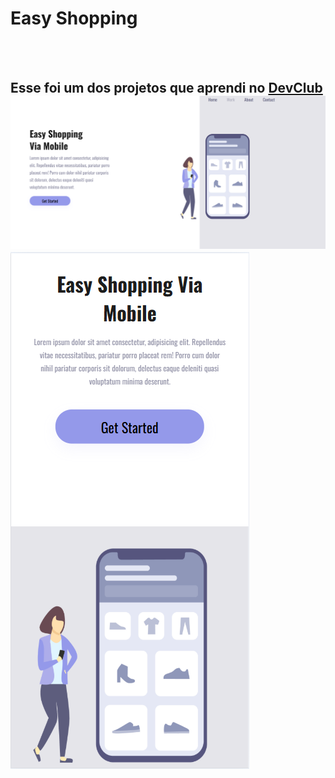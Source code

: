 <h1>Easy Shopping</h1>
<br>
<br>
<h2>Esse foi um dos projetos que aprendi no <a href="https://rodolfomori.com.br/">DevClub</a>

<br>

<img src="https://github.com/Edi-Dantas/projeto-easy-shopping/blob/master/img/easy-descktop.png?raw=true" />

<br>

<img src="https://github.com/Edi-Dantas/projeto-easy-shopping/blob/master/img/easy-cell.png?raw=true" />

